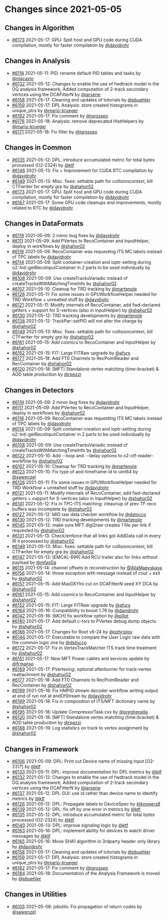 # Changes since 2021-05-05

## Changes in Algorithm

- [#6173](https://github.com/AliceO2Group/AliceO2/pull/6173) 2021-05-17: GPU: Split host and GPU code during CUDA compilation, mostly for faster compilation by [@davidrohr](https://github.com/davidrohr)
## Changes in Analysis

- [#6118](https://github.com/AliceO2Group/AliceO2/pull/6118) 2021-05-11: PID: rename default PID tables and tasks by [@njacazio](https://github.com/njacazio)
- [#6132](https://github.com/AliceO2Group/AliceO2/pull/6132) 2021-05-12: Changes to enable the use of fwdtrack model in the DQ analysis framework; Added computation of 2-track secondary vertices using the DCAFitterN by [@iarsene](https://github.com/iarsene)
- [#6158](https://github.com/AliceO2Group/AliceO2/pull/6158) 2021-05-17: Cleaning and updates of tutorials by [@pbuehler](https://github.com/pbuehler)
- [#6159](https://github.com/AliceO2Group/AliceO2/pull/6159) 2021-05-17: DPL Analysis: store created histograms in unique_ptrs by [@mario-krueger](https://github.com/mario-krueger)
- [#6182](https://github.com/AliceO2Group/AliceO2/pull/6182) 2021-05-17: Fix comment by [@jgrosseo](https://github.com/jgrosseo)
- [#6176](https://github.com/AliceO2Group/AliceO2/pull/6176) 2021-05-18: Analysis: remove deprecated HistHelpers by [@mario-krueger](https://github.com/mario-krueger)
- [#6171](https://github.com/AliceO2Group/AliceO2/pull/6171) 2021-05-18: Fix filter by [@jgrosseo](https://github.com/jgrosseo)
## Changes in Common

- [#6135](https://github.com/AliceO2Group/AliceO2/pull/6135) 2021-05-12: DPL: introduce accumulated metric for total bytes processed (O2-2324) by [@ktf](https://github.com/ktf)
- [#6146](https://github.com/AliceO2Group/AliceO2/pull/6146) 2021-05-13: Fix + Improvement for CUDA RTC compilation by [@davidrohr](https://github.com/davidrohr)
- [#6149](https://github.com/AliceO2Group/AliceO2/pull/6149) 2021-05-13: Misc. fixes: settable path for collisioncontext, kill CTFwriter for empty grp  by [@shahor02](https://github.com/shahor02)
- [#6173](https://github.com/AliceO2Group/AliceO2/pull/6173) 2021-05-17: GPU: Split host and GPU code during CUDA compilation, mostly for faster compilation by [@davidrohr](https://github.com/davidrohr)
- [#6167](https://github.com/AliceO2Group/AliceO2/pull/6167) 2021-05-17: Some GPU code cleanups and improvements, mostly related to RTC by [@davidrohr](https://github.com/davidrohr)
## Changes in DataFormats

- [#6119](https://github.com/AliceO2Group/AliceO2/pull/6119) 2021-05-09: 2 minor bug fixes by [@davidrohr](https://github.com/davidrohr)
- [#6111](https://github.com/AliceO2Group/AliceO2/pull/6111) 2021-05-09: Add PVertex to RecoContainer and InputHelper, deploy in workflows by [@shahor02](https://github.com/shahor02)
- [#6116](https://github.com/AliceO2Group/AliceO2/pull/6116) 2021-05-09: RecoContainer was requesting ITS MC labels instead of TPC labels by [@davidrohr](https://github.com/davidrohr)
- [#6114](https://github.com/AliceO2Group/AliceO2/pull/6114) 2021-05-09: Split container-creation and ioptr-setting during o2::trd::getRecoInputContainer in 2 parts to be used individually by [@davidrohr](https://github.com/davidrohr)
- [#6108](https://github.com/AliceO2Group/AliceO2/pull/6108) 2021-05-09: Use createTracksVariadic instead of createTracksWithMatchingTimeInfo by [@shahor02](https://github.com/shahor02)
- [#6107](https://github.com/AliceO2Group/AliceO2/pull/6107) 2021-05-10: Cleanup for TRD tracking by [@martenole](https://github.com/martenole)
- [#6128](https://github.com/AliceO2Group/AliceO2/pull/6128) 2021-05-11: Fix some issues in GPUWorkflowHelper needed for TRD Workflow + unrealted stuff by [@davidrohr](https://github.com/davidrohr)
- [#6121](https://github.com/AliceO2Group/AliceO2/pull/6121) 2021-05-11: Modify internals of RecoContainer, add fwd-declared getters + support for S-vertices (also in InputHelper) by [@shahor02](https://github.com/shahor02)
- [#6130](https://github.com/AliceO2Group/AliceO2/pull/6130) 2021-05-12: TRD tracking developments by [@martenole](https://github.com/martenole)
- [#6138](https://github.com/AliceO2Group/AliceO2/pull/6138) 2021-05-12: TrackPar::setPID will not alter the charge by [@shahor02](https://github.com/shahor02)
- [#6149](https://github.com/AliceO2Group/AliceO2/pull/6149) 2021-05-13: Misc. fixes: settable path for collisioncontext, kill CTFwriter for empty grp  by [@shahor02](https://github.com/shahor02)
- [#6161](https://github.com/AliceO2Group/AliceO2/pull/6161) 2021-05-15: Add cosmics to RecoContainer and InputHelper by [@shahor02](https://github.com/shahor02)
- [#6152](https://github.com/AliceO2Group/AliceO2/pull/6152) 2021-05-15: FIT: Large FITRaw upgrade by [@afurs](https://github.com/afurs)
- [#6177](https://github.com/AliceO2Group/AliceO2/pull/6177) 2021-05-18: Add FT0 Channels to RecPointReader and RecContainer by [@shahor02](https://github.com/shahor02)
- [#6120](https://github.com/AliceO2Group/AliceO2/pull/6120) 2021-05-18: [MFT] Standalone vertex matching (time-bracket) & AOD table production by [@rpezzi](https://github.com/rpezzi)
## Changes in Detectors

- [#6119](https://github.com/AliceO2Group/AliceO2/pull/6119) 2021-05-09: 2 minor bug fixes by [@davidrohr](https://github.com/davidrohr)
- [#6111](https://github.com/AliceO2Group/AliceO2/pull/6111) 2021-05-09: Add PVertex to RecoContainer and InputHelper, deploy in workflows by [@shahor02](https://github.com/shahor02)
- [#6116](https://github.com/AliceO2Group/AliceO2/pull/6116) 2021-05-09: RecoContainer was requesting ITS MC labels instead of TPC labels by [@davidrohr](https://github.com/davidrohr)
- [#6114](https://github.com/AliceO2Group/AliceO2/pull/6114) 2021-05-09: Split container-creation and ioptr-setting during o2::trd::getRecoInputContainer in 2 parts to be used individually by [@davidrohr](https://github.com/davidrohr)
- [#6108](https://github.com/AliceO2Group/AliceO2/pull/6108) 2021-05-09: Use createTracksVariadic instead of createTracksWithMatchingTimeInfo by [@shahor02](https://github.com/shahor02)
- [#6122](https://github.com/AliceO2Group/AliceO2/pull/6122) 2021-05-10: Add --loop and --delay options to o2-ctf-reader-workflow by [@shahor02](https://github.com/shahor02)
- [#6107](https://github.com/AliceO2Group/AliceO2/pull/6107) 2021-05-10: Cleanup for TRD tracking by [@martenole](https://github.com/martenole)
- [#6123](https://github.com/AliceO2Group/AliceO2/pull/6123) 2021-05-10: Fix type of aod-timeframe-id to uint64 by [@sawenzel](https://github.com/sawenzel)
- [#6128](https://github.com/AliceO2Group/AliceO2/pull/6128) 2021-05-11: Fix some issues in GPUWorkflowHelper needed for TRD Workflow + unrealted stuff by [@davidrohr](https://github.com/davidrohr)
- [#6121](https://github.com/AliceO2Group/AliceO2/pull/6121) 2021-05-11: Modify internals of RecoContainer, add fwd-declared getters + support for S-vertices (also in InputHelper) by [@shahor02](https://github.com/shahor02)
- [#6141](https://github.com/AliceO2Group/AliceO2/pull/6141) 2021-05-12: Fix in TPC-ITS matching: cleaunup of prev TF reco buffers was incomplete by [@shahor02](https://github.com/shahor02)
- [#6127](https://github.com/AliceO2Group/AliceO2/pull/6127) 2021-05-12: MID raw data checker workflow by [@dstocco](https://github.com/dstocco)
- [#6130](https://github.com/AliceO2Group/AliceO2/pull/6130) 2021-05-12: TRD tracking developments by [@martenole](https://github.com/martenole)
- [#6145](https://github.com/AliceO2Group/AliceO2/pull/6145) 2021-05-12: make sure MFT digi2raw creates 1 file per link if requested by [@shahor02](https://github.com/shahor02)
- [#6131](https://github.com/AliceO2Group/AliceO2/pull/6131) 2021-05-13: Check/enforce that all links got AddData call in every IR it processed by [@shahor02](https://github.com/shahor02)
- [#6149](https://github.com/AliceO2Group/AliceO2/pull/6149) 2021-05-13: Misc. fixes: settable path for collisioncontext, kill CTFwriter for empty grp  by [@shahor02](https://github.com/shahor02)
- [#6147](https://github.com/AliceO2Group/AliceO2/pull/6147) 2021-05-13: [EMCAL-699] Add RCU trailer also for links without payload by [@mfasDa](https://github.com/mfasDa)
- [#6115](https://github.com/AliceO2Group/AliceO2/pull/6115) 2021-05-14: channel offsets in reconstruction by [@AllaMaevskaya](https://github.com/AllaMaevskaya)
- [#6156](https://github.com/AliceO2Group/AliceO2/pull/6156) 2021-05-14: throw exception with message instead of cout + exit by [@shahor02](https://github.com/shahor02)
- [#6157](https://github.com/AliceO2Group/AliceO2/pull/6157) 2021-05-15: Add MaxDXYIni cut on DCAFitterN seed XY DCA by [@shahor02](https://github.com/shahor02)
- [#6161](https://github.com/AliceO2Group/AliceO2/pull/6161) 2021-05-15: Add cosmics to RecoContainer and InputHelper by [@shahor02](https://github.com/shahor02)
- [#6152](https://github.com/AliceO2Group/AliceO2/pull/6152) 2021-05-15: FIT: Large FITRaw upgrade by [@afurs](https://github.com/afurs)
- [#6164](https://github.com/AliceO2Group/AliceO2/pull/6164) 2021-05-16: Compatibility to boost 1.76 by [@davidrohr](https://github.com/davidrohr)
- [#6142](https://github.com/AliceO2Group/AliceO2/pull/6142) 2021-05-16: [MCH] fix workflow option by [@pillot](https://github.com/pillot)
- [#6180](https://github.com/AliceO2Group/AliceO2/pull/6180) 2021-05-17: Add default c-tors to PVertex debug dump objects by [@shahor02](https://github.com/shahor02)
- [#6166](https://github.com/AliceO2Group/AliceO2/pull/6166) 2021-05-17: Changes for Root v6-24 by [@pzhristov](https://github.com/pzhristov)
- [#6144](https://github.com/AliceO2Group/AliceO2/pull/6144) 2021-05-17: Executable to compare the User Logic raw data with the common logic one by [@dstocco](https://github.com/dstocco)
- [#6172](https://github.com/AliceO2Group/AliceO2/pull/6172) 2021-05-17: Fix in VertexTrackMatcher ITS track time treatment by [@shahor02](https://github.com/shahor02)
- [#6151](https://github.com/AliceO2Group/AliceO2/pull/6151) 2021-05-17: New MFT Power cables and services update by [@frmanso](https://github.com/frmanso)
- [#6169](https://github.com/AliceO2Group/AliceO2/pull/6169) 2021-05-17: PVertexing: optional afterburner for track-vertex reattachment by [@shahor02](https://github.com/shahor02)
- [#6177](https://github.com/AliceO2Group/AliceO2/pull/6177) 2021-05-18: Add FT0 Channels to RecPointReader and RecContainer by [@shahor02](https://github.com/shahor02)
- [#6199](https://github.com/AliceO2Group/AliceO2/pull/6199) 2021-05-18: Fix HMPID stream decoder workflow writing output at end of run not at endOfStream by [@davidrohr](https://github.com/davidrohr)
- [#6189](https://github.com/AliceO2Group/AliceO2/pull/6189) 2021-05-18: Fix in composition of ITS/MFT dictionary name by [@shahor02](https://github.com/shahor02)
- [#6195](https://github.com/AliceO2Group/AliceO2/pull/6195) 2021-05-18: Update CompressorTask.cxx by [@preghenella](https://github.com/preghenella)
- [#6120](https://github.com/AliceO2Group/AliceO2/pull/6120) 2021-05-18: [MFT] Standalone vertex matching (time-bracket) & AOD table production by [@rpezzi](https://github.com/rpezzi)
- [#6188](https://github.com/AliceO2Group/AliceO2/pull/6188) 2021-05-19: Log statistics on track to vertex assignment by [@shahor02](https://github.com/shahor02)
## Changes in Framework

- [#6106](https://github.com/AliceO2Group/AliceO2/pull/6106) 2021-05-09: DPL: Print out Device name of missing input [O2-2317] by [@ktf](https://github.com/ktf)
- [#6133](https://github.com/AliceO2Group/AliceO2/pull/6133) 2021-05-11: DPL: improve documentation for DPL metrics by [@ktf](https://github.com/ktf)
- [#6132](https://github.com/AliceO2Group/AliceO2/pull/6132) 2021-05-12: Changes to enable the use of fwdtrack model in the DQ analysis framework; Added computation of 2-track secondary vertices using the DCAFitterN by [@iarsene](https://github.com/iarsene)
- [#6137](https://github.com/AliceO2Group/AliceO2/pull/6137) 2021-05-12: DPL GUI: use id rather than device name to identify metrics by [@ktf](https://github.com/ktf)
- [#6126](https://github.com/AliceO2Group/AliceO2/pull/6126) 2021-05-12: DPL: Propagate labels to DeviceSpec by [@knopers8](https://github.com/knopers8)
- [#6139](https://github.com/AliceO2Group/AliceO2/pull/6139) 2021-05-12: DPL: fix off by one error in metrics by [@ktf](https://github.com/ktf)
- [#6135](https://github.com/AliceO2Group/AliceO2/pull/6135) 2021-05-12: DPL: introduce accumulated metric for total bytes processed (O2-2324) by [@ktf](https://github.com/ktf)
- [#6140](https://github.com/AliceO2Group/AliceO2/pull/6140) 2021-05-13: DPL: improve signaling logic by [@ktf](https://github.com/ktf)
- [#6163](https://github.com/AliceO2Group/AliceO2/pull/6163) 2021-05-16: DPL: implement ability for devices to watch driver messages by [@ktf](https://github.com/ktf)
- [#6165](https://github.com/AliceO2Group/AliceO2/pull/6165) 2021-05-16: Move SHA1 algorithm in 3rdparty header only library by [@davidrohr](https://github.com/davidrohr)
- [#6158](https://github.com/AliceO2Group/AliceO2/pull/6158) 2021-05-17: Cleaning and updates of tutorials by [@pbuehler](https://github.com/pbuehler)
- [#6159](https://github.com/AliceO2Group/AliceO2/pull/6159) 2021-05-17: DPL Analysis: store created histograms in unique_ptrs by [@mario-krueger](https://github.com/mario-krueger)
- [#6182](https://github.com/AliceO2Group/AliceO2/pull/6182) 2021-05-17: Fix comment by [@jgrosseo](https://github.com/jgrosseo)
- [#6184](https://github.com/AliceO2Group/AliceO2/pull/6184) 2021-05-18: Documentation of the Analysis Framework is moved by [@pbuehler](https://github.com/pbuehler)
## Changes in Utilities

- [#6105](https://github.com/AliceO2Group/AliceO2/pull/6105) 2021-05-08: jobutils: Fix propagation of return codes by [@sawenzel](https://github.com/sawenzel)
